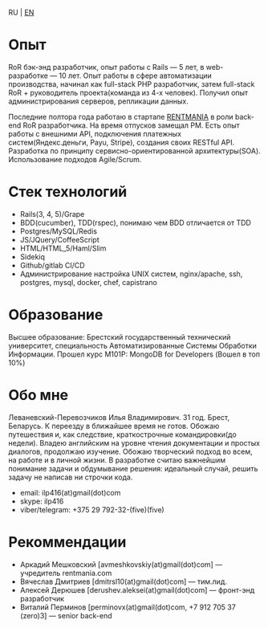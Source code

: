 RU | [EN](README.md)
# Опыт
RoR бэк-энд разработчик, опыт работы с Rails — 5 лет, в web-разработке — 10 лет. 
Опыт работы в сфере автоматизации производства, начинал как full-stack PHP разработчик,
затем full-stack RoR + руководитель проекта(команда из 4-х человек). Получил опыт администрирования серверов, репликации данных.

Последние полтора года работаю в стартапе [RENTMANIA](http://rentmania.com) в роли back-end RoR разработчика. На время отпусков замещал PM.
Есть опыт работы с внешними API, подключения платежных систем(Яндекс.деньги, Payu, Stripe), создания своих RESTful API. 
Разработка по принципу сервисно-ориентированной архитектуры(SOA). Использование подходов Agile/Scrum.

# Стек технологий
* Rails(3, 4, 5)/Grape
* BDD(cucumber), TDD(rspec), понимаю чем BDD отличается от TDD
* Postgres/MySQL/Redis
* JS/JQuery/CoffeeScript
* HTML/HTML_5/Haml/Slim
* Sidekiq
* Github/gitlab CI/CD
* Администрирование настройка UNIX систем, nginx/apache, ssh, postgres, mysql, docker, chef, capistrano

# Образование
Высшее образование: Брестский государственный технический университет, специальность Автоматизированные Системы Обработки Информации.
Прошел курс M101P: MongoDB for Developers (Вошел в топ 10%)

# Обо мне
Леваневский-Перевозчиков Илья Владимирович. 31 год. Брест, Беларусь. 
К переезду в ближайшее время не готов. Обожаю путешествия и, как следствие, краткострочные командировки(до недели).
Владею английским на уровне чтения документации и простых диалогов, продолжаю изучение.
Обожаю творческий подход во всем, на работе и в личной жизни. 
В разработке считаю важнейшим понимание задачи и обдумывание решения: идеальный случай, решить задачу не написав ни строчки кода.
* email: ilp416(at)gmail(dot)com
* skype: ilp416
* viber/telegram: +375 29 792-32-(five)(five)

# Рекоммендации
* Аркадий Мешковский [avmeshkovskiy(at)gmail(dot)com] — учредитель rentmania.com  
* Вячеслав Дмитриев [dmitrsl10(at)gmail(dot)com] — тим.лид.
* Алексей Дерюшев [derushev.aleksei(at)gmail(dot)com] — фронт-энд разработчик
* Виталий Перминов [perminovx(at)gmail(dot)com, +7 912 705 37 (zero)3] — senior back-end





